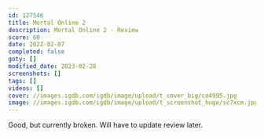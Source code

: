 ```yaml
---
id: 127546
title: Mortal Online 2
description: Mortal Online 2 - Review
score: 60
date: 2022-02-07
completed: false
goty: []
modified_date: 2023-02-28
screenshots: []
tags: []
videos: []
cover: //images.igdb.com/igdb/image/upload/t_cover_big/co4995.jpg
image: //images.igdb.com/igdb/image/upload/t_screenshot_huge/sc7xcm.jpg
---
```

Good, but currently broken. Will have to update review later.